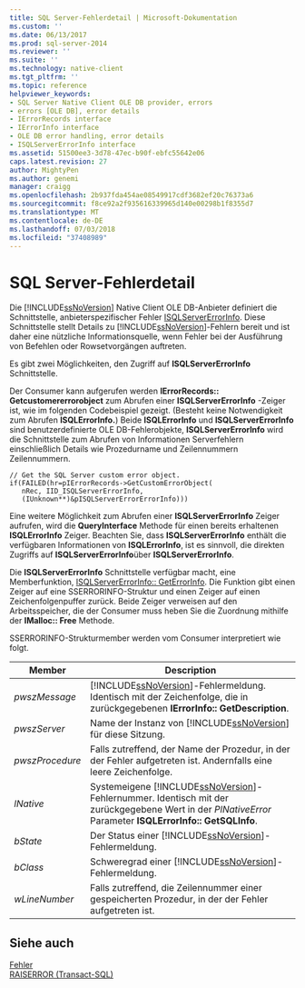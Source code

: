 ```yaml
---
title: SQL Server-Fehlerdetail | Microsoft-Dokumentation
ms.custom: ''
ms.date: 06/13/2017
ms.prod: sql-server-2014
ms.reviewer: ''
ms.suite: ''
ms.technology: native-client
ms.tgt_pltfrm: ''
ms.topic: reference
helpviewer_keywords:
- SQL Server Native Client OLE DB provider, errors
- errors [OLE DB], error details
- IErrorRecords interface
- IErrorInfo interface
- OLE DB error handling, error details
- ISQLServerErrorInfo interface
ms.assetid: 51500ee3-3d78-47ec-b90f-ebfc55642e06
caps.latest.revision: 27
author: MightyPen
ms.author: genemi
manager: craigg
ms.openlocfilehash: 2b937fda454ae08549917cdf3682ef20c76373a6
ms.sourcegitcommit: f8ce92a2f935616339965d140e00298b1f8355d7
ms.translationtype: MT
ms.contentlocale: de-DE
ms.lasthandoff: 07/03/2018
ms.locfileid: "37408989"
---
```

# <a name="sql-server-error-detail"></a>SQL Server-Fehlerdetail
  Die [!INCLUDE[ssNoVersion](../../includes/ssnoversion-md.md)] Native Client OLE DB-Anbieter definiert die Schnittstelle, anbieterspezifischer Fehler [ISQLServerErrorInfo](../../database-engine/dev-guide/isqlservererrorinfo-ole-db.md). Diese Schnittstelle stellt Details zu [!INCLUDE[ssNoVersion](../../includes/ssnoversion-md.md)]-Fehlern bereit und ist daher eine nützliche Informationsquelle, wenn Fehler bei der Ausführung von Befehlen oder Rowsetvorgängen auftreten.  
  
 Es gibt zwei Möglichkeiten, den Zugriff auf **ISQLServerErrorInfo** Schnittstelle.  
  
 Der Consumer kann aufgerufen werden **IErrorRecords:: Getcustomererrorobject** zum Abrufen einer **ISQLServerErrorInfo** -Zeiger ist, wie im folgenden Codebeispiel gezeigt. (Besteht keine Notwendigkeit zum Abrufen **ISQLErrorInfo.**) Beide **ISQLErrorInfo** und **ISQLServerErrorInfo** sind benutzerdefinierte OLE DB-Fehlerobjekte, **ISQLServerErrorInfo** wird die Schnittstelle zum Abrufen von Informationen Serverfehlern einschließlich Details wie Prozedurname und Zeilennummern Zeilennummern.  
  
```  
// Get the SQL Server custom error object.  
if(FAILED(hr=pIErrorRecords->GetCustomErrorObject(  
   nRec, IID_ISQLServerErrorInfo,  
   (IUnknown**)&pISQLServerErrorErrorInfo)))  
```  
  
 Eine weitere Möglichkeit zum Abrufen einer **ISQLServerErrorInfo** Zeiger aufrufen, wird die **QueryInterface** Methode für einen bereits erhaltenen **ISQLErrorInfo** Zeiger. Beachten Sie, dass **ISQLServerErrorInfo** enthält die verfügbaren Informationen von **ISQLErrorInfo**, ist es sinnvoll, die direkten Zugriffs auf **ISQLServerErrorInfo**über **ISQLServerErrorInfo**.  
  
 Die **ISQLServerErrorInfo** Schnittstelle verfügbar macht, eine Memberfunktion, [ISQLServerErrorInfo:: GetErrorInfo](../native-client-ole-db-interfaces/isqlservererrorinfo-geterrorinfo-ole-db.md). Die Funktion gibt einen Zeiger auf eine SSERRORINFO-Struktur und einen Zeiger auf einen Zeichenfolgenpuffer zurück. Beide Zeiger verweisen auf den Arbeitsspeicher, die der Consumer muss heben Sie die Zuordnung mithilfe der **IMalloc:: Free** Methode.  
  
 SSERRORINFO-Strukturmember werden vom Consumer interpretiert wie folgt.  
  
|Member|Description|  
|------------|-----------------|  
|*pwszMessage*|[!INCLUDE[ssNoVersion](../../includes/ssnoversion-md.md)]-Fehlermeldung. Identisch mit der Zeichenfolge, die in zurückgegebenen **IErrorInfo:: GetDescription**.|  
|*pwszServer*|Name der Instanz von [!INCLUDE[ssNoVersion](../../includes/ssnoversion-md.md)] für diese Sitzung.|  
|*pwszProcedure*|Falls zutreffend, der Name der Prozedur, in der der Fehler aufgetreten ist. Andernfalls eine leere Zeichenfolge.|  
|*lNative*|Systemeigene [!INCLUDE[ssNoVersion](../../includes/ssnoversion-md.md)]-Fehlernummer. Identisch mit der zurückgegebene Wert in der *PlNativeError* Parameter **ISQLErrorInfo:: GetSQLInfo**.|  
|*bState*|Der Status einer [!INCLUDE[ssNoVersion](../../includes/ssnoversion-md.md)]-Fehlermeldung.|  
|*bClass*|Schweregrad einer [!INCLUDE[ssNoVersion](../../includes/ssnoversion-md.md)]-Fehlermeldung.|  
|*wLineNumber*|Falls zutreffend, die Zeilennummer einer gespeicherten Prozedur, in der der Fehler aufgetreten ist.|  
  
## <a name="see-also"></a>Siehe auch  
 [Fehler](errors.md)   
 [RAISERROR &#40;Transact-SQL&#41;](/sql/t-sql/language-elements/raiserror-transact-sql)  
  
  
